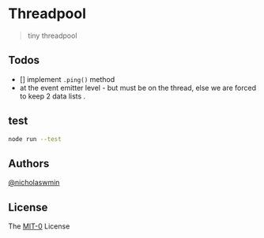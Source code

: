# Threadpool

> tiny threadpool

## Todos

- [] implement `.ping()` method
 - at the event emitter level - but must be on the thread,
  else we are forced to keep 2 data lists .

## test 

```bash 
node run --test
```

## Authors

[@nicholaswmin][nicholaswmin]

## License 

The [MIT-0][mitzero] License 


[nicholaswmin]: https://github.com/nicholaswmin
[mitzero]: https://spdx.org/licenses/MIT-0.html
